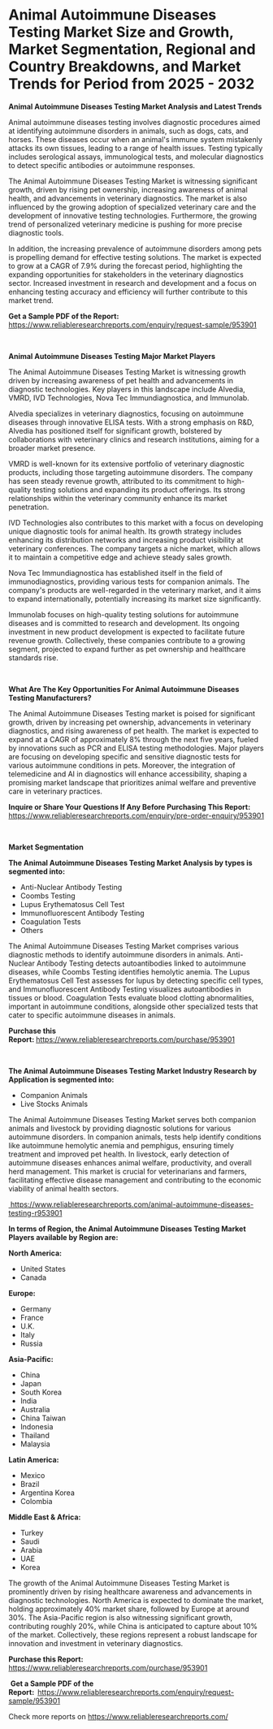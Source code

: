 <p><h1>Animal Autoimmune Diseases Testing Market Size and Growth, Market Segmentation, Regional and Country Breakdowns, and Market Trends for Period from 2025 -  2032</h1></p><p><strong>Animal Autoimmune Diseases Testing Market Analysis and Latest Trends</strong></p>
<p><p>Animal autoimmune diseases testing involves diagnostic procedures aimed at identifying autoimmune disorders in animals, such as dogs, cats, and horses. These diseases occur when an animal's immune system mistakenly attacks its own tissues, leading to a range of health issues. Testing typically includes serological assays, immunological tests, and molecular diagnostics to detect specific antibodies or autoimmune responses.</p><p>The Animal Autoimmune Diseases Testing Market is witnessing significant growth, driven by rising pet ownership, increasing awareness of animal health, and advancements in veterinary diagnostics. The market is also influenced by the growing adoption of specialized veterinary care and the development of innovative testing technologies. Furthermore, the growing trend of personalized veterinary medicine is pushing for more precise diagnostic tools.</p><p>In addition, the increasing prevalence of autoimmune disorders among pets is propelling demand for effective testing solutions. The market is expected to grow at a CAGR of 7.9% during the forecast period, highlighting the expanding opportunities for stakeholders in the veterinary diagnostics sector. Increased investment in research and development and a focus on enhancing testing accuracy and efficiency will further contribute to this market trend.</p></p>
<p><strong>Get a Sample PDF of the Report:&nbsp;</strong> <a href="https://www.reliableresearchreports.com/enquiry/request-sample/953901?utm_campaign=3057&utm_medium=2&utm_source=Github&utm_content=ia&utm_term=07032025&utm_id=animal-autoimmune-diseases-testing">https://www.reliableresearchreports.com/enquiry/request-sample/953901</a></p>
<p>&nbsp;</p>
<p><strong>Animal Autoimmune Diseases Testing Major Market Players</strong></p>
<p><p>The Animal Autoimmune Diseases Testing Market is witnessing growth driven by increasing awareness of pet health and advancements in diagnostic technologies. Key players in this landscape include Alvedia, VMRD, IVD Technologies, Nova Tec Immundiagnostica, and Immunolab.</p><p>Alvedia specializes in veterinary diagnostics, focusing on autoimmune diseases through innovative ELISA tests. With a strong emphasis on R&D, Alvedia has positioned itself for significant growth, bolstered by collaborations with veterinary clinics and research institutions, aiming for a broader market presence.</p><p>VMRD is well-known for its extensive portfolio of veterinary diagnostic products, including those targeting autoimmune disorders. The company has seen steady revenue growth, attributed to its commitment to high-quality testing solutions and expanding its product offerings. Its strong relationships within the veterinary community enhance its market penetration.</p><p>IVD Technologies also contributes to this market with a focus on developing unique diagnostic tools for animal health. Its growth strategy includes enhancing its distribution networks and increasing product visibility at veterinary conferences. The company targets a niche market, which allows it to maintain a competitive edge and achieve steady sales growth.</p><p>Nova Tec Immundiagnostica has established itself in the field of immunodiagnostics, providing various tests for companion animals. The company's products are well-regarded in the veterinary market, and it aims to expand internationally, potentially increasing its market size significantly.</p><p>Immunolab focuses on high-quality testing solutions for autoimmune diseases and is committed to research and development. Its ongoing investment in new product development is expected to facilitate future revenue growth. Collectively, these companies contribute to a growing segment, projected to expand further as pet ownership and healthcare standards rise.</p></p>
<p>&nbsp;</p>
<p><strong>What Are The Key Opportunities For Animal Autoimmune Diseases Testing Manufacturers?</strong></p>
<p><p>The Animal Autoimmune Diseases Testing market is poised for significant growth, driven by increasing pet ownership, advancements in veterinary diagnostics, and rising awareness of pet health. The market is expected to expand at a CAGR of approximately 8% through the next five years, fueled by innovations such as PCR and ELISA testing methodologies. Major players are focusing on developing specific and sensitive diagnostic tests for various autoimmune conditions in pets. Moreover, the integration of telemedicine and AI in diagnostics will enhance accessibility, shaping a promising market landscape that prioritizes animal welfare and preventive care in veterinary practices.</p></p>
<p><strong>Inquire or Share Your Questions If Any Before Purchasing This Report:</strong> <a href="https://www.reliableresearchreports.com/enquiry/pre-order-enquiry/953901?utm_campaign=3057&utm_medium=2&utm_source=Github&utm_content=ia&utm_term=07032025&utm_id=animal-autoimmune-diseases-testing">https://www.reliableresearchreports.com/enquiry/pre-order-enquiry/953901</a></p>
<p>&nbsp;</p>
<p><strong>Market Segmentation</strong></p>
<p><strong>The Animal Autoimmune Diseases Testing Market Analysis by types is segmented into:</strong></p>
<p><ul><li>Anti-Nuclear Antibody Testing</li><li>Coombs Testing</li><li>Lupus Erythematosus Cell Test</li><li>Immunofluorescent Antibody Testing</li><li>Coagulation Tests</li><li>Others</li></ul></p>
<p><p>The Animal Autoimmune Diseases Testing Market comprises various diagnostic methods to identify autoimmune disorders in animals. Anti-Nuclear Antibody Testing detects autoantibodies linked to autoimmune diseases, while Coombs Testing identifies hemolytic anemia. The Lupus Erythematosus Cell Test assesses for lupus by detecting specific cell types, and Immunofluorescent Antibody Testing visualizes autoantibodies in tissues or blood. Coagulation Tests evaluate blood clotting abnormalities, important in autoimmune conditions, alongside other specialized tests that cater to specific autoimmune diseases in animals.</p></p>
<p><strong>Purchase this Report:&nbsp;</strong><a href="https://www.reliableresearchreports.com/purchase/953901?utm_campaign=3057&utm_medium=2&utm_source=Github&utm_content=ia&utm_term=07032025&utm_id=animal-autoimmune-diseases-testing">https://www.reliableresearchreports.com/purchase/953901</a></p>
<p>&nbsp;</p>
<p><strong>The Animal Autoimmune Diseases Testing Market Industry Research by Application is segmented into:</strong></p>
<p><ul><li>Companion Animals</li><li>Live Stocks Animals</li></ul></p>
<p><p>The Animal Autoimmune Diseases Testing Market serves both companion animals and livestock by providing diagnostic solutions for various autoimmune disorders. In companion animals, tests help identify conditions like autoimmune hemolytic anemia and pemphigus, ensuring timely treatment and improved pet health. In livestock, early detection of autoimmune diseases enhances animal welfare, productivity, and overall herd management. This market is crucial for veterinarians and farmers, facilitating effective disease management and contributing to the economic viability of animal health sectors.</p></p>
<p><a href="https://www.reliableresearchreports.com/animal-autoimmune-diseases-testing-r953901?utm_campaign=3057&utm_medium=2&utm_source=Github&utm_content=ia&utm_term=07032025&utm_id=animal-autoimmune-diseases-testing">&nbsp;https://www.reliableresearchreports.com/animal-autoimmune-diseases-testing-r953901</a></p>
<p><strong>In terms of Region, the Animal Autoimmune Diseases Testing Market Players available by Region are:</strong></p>
<p>
    <p> <strong> North America: </strong>
        <ul>
            <li>United States</li>
            <li>Canada</li>
        </ul>
        </p> 
    <p> <strong> Europe: </strong>
        <ul>
            <li>Germany</li>
            <li>France</li>
            <li>U.K.</li>
            <li>Italy</li>
            <li>Russia</li>
        </ul>
        </p> 
    <p> <strong> Asia-Pacific: </strong>
        <ul>
            <li>China</li>
            <li>Japan</li>
            <li>South Korea</li>
            <li>India</li>
            <li>Australia</li>
            <li>China Taiwan</li>
            <li>Indonesia</li>
            <li>Thailand</li>
            <li>Malaysia</li>
        </ul>
        </p> 
    <p> <strong> Latin America: </strong>
        <ul>
            <li>Mexico</li>
            <li>Brazil</li>
            <li>Argentina Korea</li>
            <li>Colombia</li>
        </ul>
        </p> 
    <p> <strong> Middle East & Africa: </strong>
        <ul>
            <li>Turkey</li>
            <li>Saudi</li>
            <li>Arabia</li>
            <li>UAE</li>
            <li>Korea</li>
        </ul>
    </p>
    </p>
<p><p>The growth of the Animal Autoimmune Diseases Testing Market is prominently driven by rising healthcare awareness and advancements in diagnostic technologies. North America is expected to dominate the market, holding approximately 40% market share, followed by Europe at around 30%. The Asia-Pacific region is also witnessing significant growth, contributing roughly 20%, while China is anticipated to capture about 10% of the market. Collectively, these regions represent a robust landscape for innovation and investment in veterinary diagnostics.</p></p>
<p><strong>Purchase this Report: </strong><a href="https://www.reliableresearchreports.com/purchase/953901?utm_campaign=3057&utm_medium=2&utm_source=Github&utm_content=ia&utm_term=07032025&utm_id=animal-autoimmune-diseases-testing">https://www.reliableresearchreports.com/purchase/953901</a></p>
<p>&nbsp;<strong>Get a Sample PDF of the Report:&nbsp;&nbsp;</strong><a href="https://www.reliableresearchreports.com/enquiry/request-sample/953901?utm_campaign=3057&utm_medium=2&utm_source=Github&utm_content=ia&utm_term=07032025&utm_id=animal-autoimmune-diseases-testing">https://www.reliableresearchreports.com/enquiry/request-sample/953901</a></p>
<p><strong></strong></p>
<p>Check more reports on <a href="https://www.reliableresearchreports.com/?utm_campaign=3057&utm_medium=2&utm_source=Github&utm_content=ia&utm_term=07032025&utm_id=animal-autoimmune-diseases-testing">https://www.reliableresearchreports.com/</a></p>